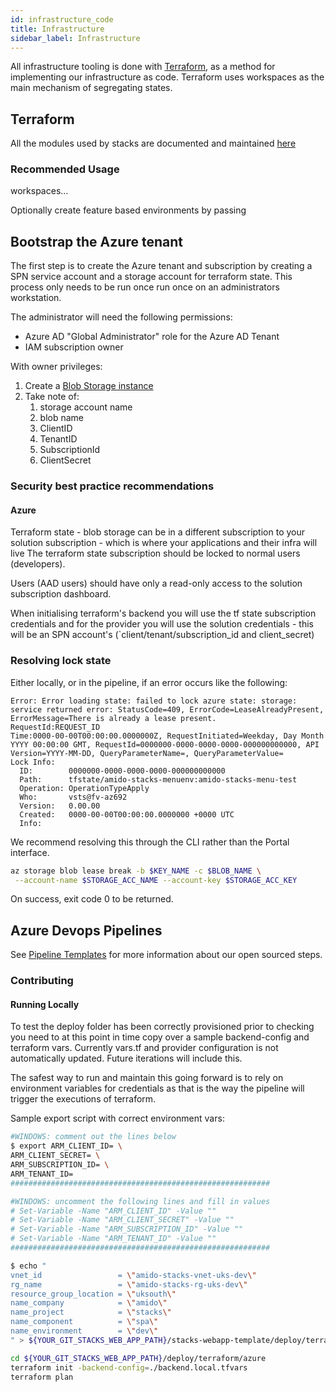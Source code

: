 ```yaml
---
id: infrastructure_code
title: Infrastructure
sidebar_label: Infrastructure
---
```


<!--
Ensure we put in lots of information about our Infrastructure. Including:

> What is the data flow through configuration? Beginning to end. Hierarchical model.
** Compile time
** Run time
** Server only
** Client only
-->

All infrastructure tooling is done with [Terraform](https://www.terraform.io/), as a method for implementing our infrastructure as code. Terraform uses workspaces as the main mechanism of segregating states.

## Terraform

All the modules used by stacks are documented and maintained [here](https://github.com/amido/stacks-terraform)

### Recommended Usage 

workspaces... 

Optionally create feature based environments by passing 



## Bootstrap the Azure tenant

The first step is to create the Azure tenant and subscription by creating a SPN service account and a storage account for terraform state. This process only needs to be run once run once on an administrators workstation.

The administrator will need the following permissions:

- Azure AD "Global Administrator" role for the Azure AD Tenant
- IAM subscription owner

With owner privileges:

1. Create a [Blob Storage instance](https://azure.microsoft.com/en-gb/services/storage/blobs/)
2. Take note of:
   1. storage account name
   2. blob name
   3. ClientID
   4. TenantID
   5. SubscriptionId
   6. ClientSecret

### Security best practice recommendations

#### Azure

Terraform state - blob storage can be in a different subscription to your solution subscription - which is where your applications and their infra will live
The terraform state subscription should be locked to normal users (developers).

Users (AAD users) should have only a read-only access to the solution subscription dashboard.

When initialising terraform's backend you will use the tf state subscription credentials and for the provider you will use the solution credentials - this will be an SPN account's (`client/tenant/subscription_id and client_secret)


### Resolving lock state

Either locally, or in the pipeline, if an error occurs like the following:

```log
Error: Error loading state: failed to lock azure state: storage: service returned error: StatusCode=409, ErrorCode=LeaseAlreadyPresent, ErrorMessage=There is already a lease present.
RequestId:REQUEST_ID
Time:0000-00-00T00:00:00.0000000Z, RequestInitiated=Weekday, Day Month YYYY 00:00:00 GMT, RequestId=0000000-0000-0000-0000-000000000000, API Version=YYYY-MM-DD, QueryParameterName=, QueryParameterValue=
Lock Info:
  ID:        0000000-0000-0000-0000-000000000000
  Path:      tfstate/amido-stacks-menuenv:amido-stacks-menu-test
  Operation: OperationTypeApply
  Who:       vsts@fv-az692
  Version:   0.00.00
  Created:   0000-00-00T00:00:00.0000000 +0000 UTC
  Info:      
```

We recommend resolving this through the CLI rather than the Portal interface.

   ```bash
   az storage blob lease break -b $KEY_NAME -c $BLOB_NAME \
    --account-name $STORAGE_ACC_NAME --account-key $STORAGE_ACC_KEY
  ```

On success, exit code 0 to be returned.

## Azure Devops Pipelines

See [Pipeline Templates](./pipeline_templates.md) for more information about our open sourced steps.

### Contributing


#### Running Locally

To test the deploy folder has been correctly provisioned prior to checking
   you need to at this point in time copy over a sample backend-config and
   terraform vars. Currently vars.tf and provider configuration is not
   automatically updated. Future iterations will include this.

The safest way to run and maintain this going forward is to rely on environment
variables for credentials as that is the way the pipeline will trigger the
executions of terraform.

Sample export script with correct environment vars:

```bash
#WINDOWS: comment out the lines below
$ export ARM_CLIENT_ID= \
ARM_CLIENT_SECRET= \
ARM_SUBSCRIPTION_ID= \
ARM_TENANT_ID=
##########################################################

#WINDOWS: uncomment the following lines and fill in values
# Set-Variable -Name "ARM_CLIENT_ID" -Value ""
# Set-Variable -Name "ARM_CLIENT_SECRET" -Value ""
# Set-Variable -Name "ARM_SUBSCRIPTION_ID" -Value ""
# Set-Variable -Name "ARM_TENANT_ID" -Value ""
##########################################################

$ echo "
vnet_id                 = \"amido-stacks-vnet-uks-dev\"
rg_name                 = \"amido-stacks-rg-uks-dev\"
resource_group_location = \"uksouth\"
name_company            = \"amido\"
name_project            = \"stacks\"
name_component          = \"spa\"
name_environment        = \"dev\"
" > ${YOUR_GIT_STACKS_WEB_APP_PATH}/stacks-webapp-template/deploy/terraform/azure/backend.local.tfvars
```

```bash
cd ${YOUR_GIT_STACKS_WEB_APP_PATH}/deploy/terraform/azure
terraform init -backend-config=./backend.local.tfvars
terraform plan
```
